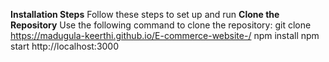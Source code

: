 **Installation Steps**
Follow these steps to set up and run 
**Clone the Repository**
Use the following command to clone the repository:
git clone https://madugula-keerthi.github.io/E-commerce-website-/
npm install 
npm start 
http://localhost:3000

